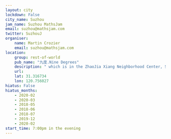 ```yaml
---
layout: city                                           
lockdown: False
city_name: Suzhou                                                               
jam_name: Suzhou MathsJam
email: suzhou@mathsjam.com
twitter: SuzhouJ
organiser:
    name: Martin Crozier
    email: suzhou@mathsjam.com
location:
    group: rest-of-world
    pub_name: "九度.Nine Degrees"
    description: " which is in the ZhaoJia Xiang Neighborhood Center, South of Zhongnan Jie Metro (Didi: 方洲路468号兆佳巷邻里中心6号楼116号)"
    url: 
    lat: 31.316734
    lon: 120.756027
hiatus: False
hiatus_months:
    - 2020-02
    - 2020-03
    - 2018-05
    - 2018-06
    - 2018-07
    - 2019-12
    - 2020-02
start_time: 7:00pm in the evening
---
```

